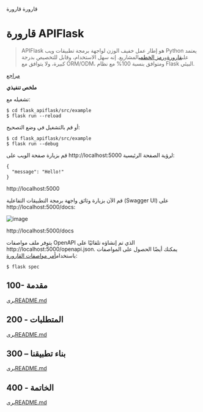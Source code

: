 قارورة قارورة

# قارورة APIFlask

> APIFlask هو إطار عمل خفيف الوزن لواجهة برمجة تطبيقات ويب Python يعتمد على[قارورة](https://github.com/pallets/flask)و[رمز الخطمي](https://github.com/marshmallow-code)المشاريع. إنه سهل الاستخدام، وقابل للتخصيص بدرجة كبيرة، ولا يتوافق مع ORM/ODM، ومتوافق بنسبة 100% مع نظام Flask البيئي.

[مراجع](./REFERENCES.md)

**ملخص تنفيذي**

تشغيله مع:

    $ cd flask_apiflask/src/example
    $ flask run --reload

أو قم بالتشغيل في وضع التصحيح:

    $ cd flask_apiflask/src/example
    $ flask run --debug

قم بزيارة صفحة الويب على http&#x3A;//localhost:5000 لرؤية الصفحة الرئيسية:

    {
      "message": "Hello!"
    }

http&#x3A;//localhost:5000

قم الآن بزيارة وثائق واجهة برمجة التطبيقات التفاعلية (Swagger UI) على http&#x3A;//localhost:5000/docs:

![image](https://github.com/user-attachments/assets/32bbb227-97fc-4f39-808b-a9f91f917979)

http&#x3A;//localhost:5000/docs

يتوفر ملف مواصفات OpenAPI الذي تم إنشاؤه تلقائيًا على http&#x3A;//localhost:5000/openapi.json. يمكنك أيضًا الحصول على المواصفات باستخدام[أمر مواصفات القارورة](https://apiflask.com/openapi/#the-flask-spec-command):

    $ flask spec

## 100- مقدمة

يرى[README.md](./100/README.md)

## 200 - المتطلبات

يرى[README.md](./200/README.md)

## 300 – بناء تطبيقنا

يرى[README.md](./300/README.md)

## 400 - الخاتمة

يرى[README.md](./400/README.md)
